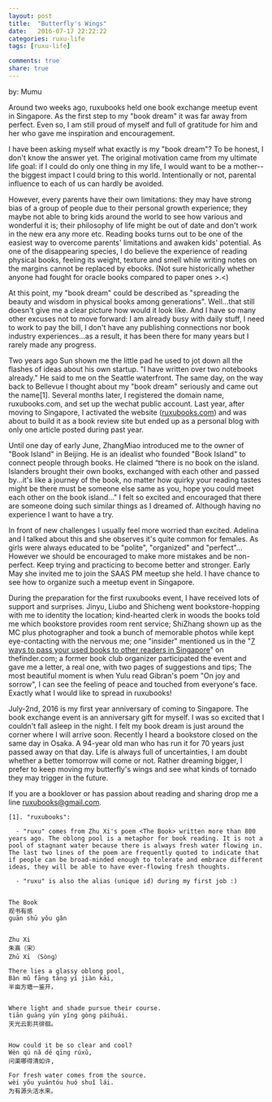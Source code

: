 ```yaml
---
layout: post
title:  "Butterfly's Wings"
date:   2016-07-17 22:22:22
categories: ruxu-life
tags: [ruxu-life]

comments: true
share: true
---
```

by: Mumu

Around two weeks ago, ruxubooks held one book exchange meetup event in Singapore. As the first step to my "book dream" it was far away from perfect. Even so, I am still proud of myself and full of gratitude for him and her who gave me inspiration and encouragement.

I have been asking myself what exactly is my "book dream"? To be honest, I don't know the answer yet. The original motivation came from my ultimate life goal: if I could do only one thing in my life, I would want to be a mother--the biggest impact I could bring to this world. Intentionally or not, parental influence to each of us can hardly be avoided.

However, every parents have their own limitations: they may have strong bias of a group of people due to their personal growth experience; they maybe not able to bring kids around the world to see how various and wonderful it is; their philosophy of life might be out of date and don't work in the new era any more etc. Reading books turns out to be one of the easiest way to overcome parents' limitations and awaken kids' potential. As one of the disappearing species, I do believe the experience of reading physical books, feeling its weight, texture and smell while writing notes on the margins cannot be replaced by ebooks. (Not sure historically whether anyone had fought for oracle books compared to paper ones >.<)

At this point, my "book dream" could be described as "spreading the beauty and wisdom in physical books among generations". Well...that still doesn't give me a clear picture how would it look like. And I have so many other excuses not to move forward: I am already busy with daily stuff, I need to work to pay the bill, I don't have any publishing connections nor book industry experiences...as a result, it has been there for many years but I rarely made any progress.

Two years ago Sun shown me the little pad he used to jot down all the flashes of ideas about his own startup. "I have written over two notebooks already." He said to me on the Seattle waterfront. The same day, on the way back to Bellevue I thought about my "book dream" seriously and came out the name[1]. Several months later, I registered the domain name, ruxubooks.com, and set up the wechat public account.  Last year, after moving to Singapore, I activated the website ([ruxubooks.com](ruxubooks.com)) and was about to build it as a book review site but ended up as a personal blog with only one article posted during past year.

Until one day of early June, ZhangMiao introduced me to the owner of "Book Island" in Beijing. He is an idealist who founded "Book Island" to connect people through books. He claimed “there is no book on the island. Islanders brought their own books, exchanged with each other and passed by...it's like a journey of the book, no matter how quirky your reading tastes might be there must be someone else same as you, hope you could meet each other on the book island..." I felt so excited and encouraged that there are someone doing such similar things as I dreamed of. Although having no experience I want to have a try.

In front of new challenges I usually feel more worried than excited. Adelina and I talked about this and she observes it's quite common for females. As girls were always educated to be "polite", "organized" and "perfect"... However we should be encouraged to make more mistakes and be non-perfect. Keep trying and practicing to become better and stronger. Early May she invited me to join the SAAS PM meetup she held. I have chance to see how to organize such a meetup event in Singapore.

During the preparation for the first ruxubooks event, I have received lots of support and surprises. Jinyu, Liubo and Shicheng went bookstore-hopping with me to identity the location; kind-hearted clerk in woods the books told me which bookstore provides room rent service; ShiZhang shown up as the MC plus photographer and took a bunch of memorable photos while kept eye-contacting with the nervous me; one "insider" mentioned us in the "[7 ways to pass your used books to other readers in Singapore](http://www.thefinder.com.sg/whats-hot/things-do/7-ways-pass-your-used-books-other-readers-singapore)" on thefinder.com; a former book club organizer participated the event and gave me a  letter, a real one, with two pages of suggestions and tips; The most beautiful moment is when Yulu read Gibran's poem "On joy and sorrow", I can see the feeling of peace and touched from everyone's face. Exactly what I would like to spread in ruxubooks!

July-2nd, 2016 is my first year anniversary of coming to Singapore. The book exchange event is an anniversary gift for myself. I was so excited that I couldn't fall asleep in the night. I felt my book dream is just around the corner where I will arrive soon. Recently I heard a bookstore closed on the same day in Osaka. A 94-year old man who has run it for 70 years just passed away on that day. Life is always full of uncertainties, I am doubt whether a better tomorrow will come or not. Rather dreaming bigger, I prefer to keep moving my butterfly's wings and see what kinds of tornado they may trigger in the future.

If you are a booklover or has passion about reading and sharing drop me a line [ruxubooks@gmail.com](mailto:ruxubooks@gmail.com).

```
[1]. "ruxubooks":

  - "ruxu" comes from Zhu Xi's poem <The Book> written more than 800 years ago. The oblong pool is a metaphor for book reading. It is not a pool of stagnant water because there is always fresh water flowing in. The last two lines of the poem are frequently quoted to indicate that if people can be broad-minded enough to tolerate and embrace different ideas, they will be able to have ever-flowing fresh thoughts.

  - "ruxu" is also the alias (unique id) during my first job :)


The Book
观书有感
ɡuān shū yǒu ɡǎn


Zhu Xi
朱熹（宋）
Zhū Xī （Sònɡ）

There lies a glassy oblong pool,
Bàn mǔ fānɡ tánɡ yí jiàn kāi,
半亩方塘一鉴开，


Where light and shade pursue their course.
tiān ɡuānɡ yún yǐnɡ ɡònɡ páihuái.
天光云影共徘徊。


How could it be so clear and cool?
Wèn qú nǎ dé qīnɡ rúxǔ,
问渠哪得清如许,

For fresh water comes from the source.
wèi yǒu yuántóu huó shuǐ lái.
为有源头活水来。
```
